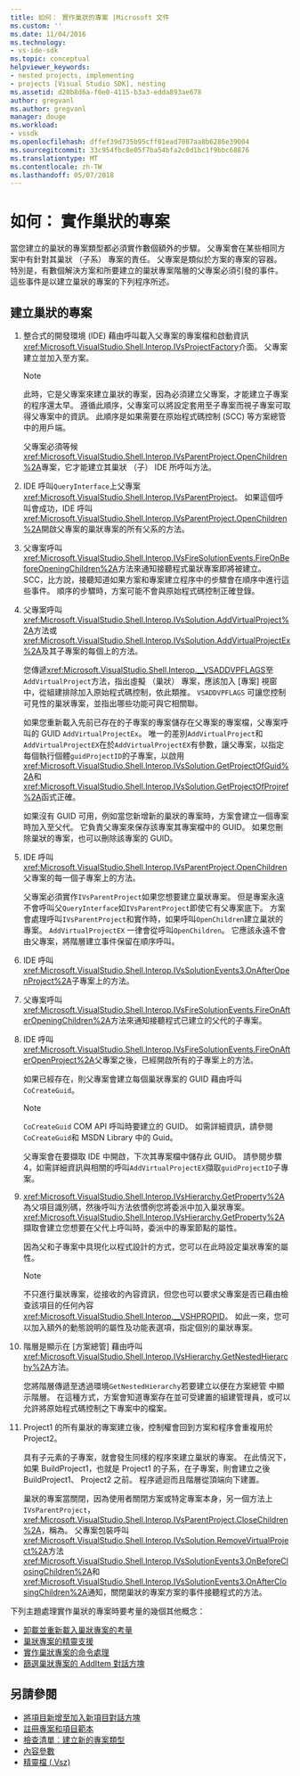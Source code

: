 ```yaml
---
title: 如何： 實作巢狀的專案 |Microsoft 文件
ms.custom: ''
ms.date: 11/04/2016
ms.technology:
- vs-ide-sdk
ms.topic: conceptual
helpviewer_keywords:
- nested projects, implementing
- projects [Visual Studio SDK], nesting
ms.assetid: d20b8d6a-f0e0-4115-b3a3-edda893ae678
author: gregvanl
ms.author: gregvanl
manager: douge
ms.workload:
- vssdk
ms.openlocfilehash: dffef39d735b95cff01ead7087aa8b6286e39004
ms.sourcegitcommit: 33c954fbc8e05f7ba54bfa2c0d1bc1f9bbc68876
ms.translationtype: MT
ms.contentlocale: zh-TW
ms.lasthandoff: 05/07/2018
---
```

# <a name="how-to-implement-nested-projects"></a>如何： 實作巢狀的專案

當您建立的巢狀的專案類型都必須實作數個額外的步驟。 父專案會在某些相同方案中有針對其巢狀 （子系） 專案的責任。 父專案是類似於方案的專案的容器。 特別是，有數個解決方案和所要建立的巢狀專案階層的父專案必須引發的事件。 這些事件是以建立巢狀的專案的下列程序所述。

## <a name="create-nested-projects"></a>建立巢狀的專案

1.  整合式的開發環境 (IDE) 藉由呼叫載入父專案的專案檔和啟動資訊<xref:Microsoft.VisualStudio.Shell.Interop.IVsProjectFactory>介面。 父專案建立並加入至方案。

    > [!NOTE]
    > 此時，它是父專案來建立巢狀的專案，因為必須建立父專案，才能建立子專案的程序還太早。 遵循此順序，父專案可以將設定套用至子專案而視子專案可取得父專案中的資訊。 此順序是如果需要在原始程式碼控制 (SCC) 等方案總管 中的用戶端。

     父專案必須等候<xref:Microsoft.VisualStudio.Shell.Interop.IVsParentProject.OpenChildren%2A>專案，它才能建立其巢狀 （子） IDE 所呼叫方法。

2.  IDE 呼叫`QueryInterface`上父專案<xref:Microsoft.VisualStudio.Shell.Interop.IVsParentProject>。 如果這個呼叫會成功，IDE 呼叫<xref:Microsoft.VisualStudio.Shell.Interop.IVsParentProject.OpenChildren%2A>開啟父專案的巢狀專案的所有父系的方法。

3.  父專案呼叫<xref:Microsoft.VisualStudio.Shell.Interop.IVsFireSolutionEvents.FireOnBeforeOpeningChildren%2A>方法來通知接聽程式巢狀專案即將被建立。 SCC，比方說，接聽知道如果方案和專案建立程序中的步驟會在順序中進行這些事件。 順序的步驟時，方案可能不會與原始程式碼控制正確登錄。

4.  父專案呼叫<xref:Microsoft.VisualStudio.Shell.Interop.IVsSolution.AddVirtualProject%2A>方法或<xref:Microsoft.VisualStudio.Shell.Interop.IVsSolution.AddVirtualProjectEx%2A>及其子專案的每個上的方法。

     您傳遞<xref:Microsoft.VisualStudio.Shell.Interop.__VSADDVPFLAGS>至`AddVirtualProject`方法，指出虛擬 （巢狀） 專案，應該加入 [專案] 視窗中，從組建排除加入原始程式碼控制，依此類推。 `VSADDVPFLAGS` 可讓您控制可見性的巢狀專案，並指出哪些功能可與它相關聯。

     如果您重新載入先前已存在的子專案的專案儲存在父專案的專案檔，父專案呼叫的 GUID `AddVirtualProjectEx`。 唯一的差別`AddVirtualProject`和`AddVirtualProjectEX`在於`AddVirtualProjectEX`有參數，讓父專案，以指定每個執行個體`guidProjectID`的子專案，以啟用<xref:Microsoft.VisualStudio.Shell.Interop.IVsSolution.GetProjectOfGuid%2A>和<xref:Microsoft.VisualStudio.Shell.Interop.IVsSolution.GetProjectOfProjref%2A>函式正確。

     如果沒有 GUID 可用，例如當您新增新的巢狀的專案時，方案會建立一個專案時加入至父代。 它負責父專案來保存該專案其專案檔中的 GUID。 如果您刪除巢狀的專案，也可以刪除該專案的 GUID。

5.  IDE 呼叫<xref:Microsoft.VisualStudio.Shell.Interop.IVsParentProject.OpenChildren>父專案的每一個子專案上的方法。

     父專案必須實作`IVsParentProject`如果您想要建立巢狀專案。 但是專案永遠不會呼叫父`QueryInterface`如`IVsParentProject`即使它有父專案底下。 方案會處理呼叫`IVsParentProject`和實作時，如果呼叫`OpenChildren`建立巢狀的專案。 `AddVirtualProjectEX` 一律會從呼叫`OpenChildren`。 它應該永遠不會由父專案，將階層建立事件保留在順序呼叫。

6.  IDE 呼叫<xref:Microsoft.VisualStudio.Shell.Interop.IVsSolutionEvents3.OnAfterOpenProject%2A>子專案上的方法。

7.  父專案呼叫<xref:Microsoft.VisualStudio.Shell.Interop.IVsFireSolutionEvents.FireOnAfterOpeningChildren%2A>方法來通知接聽程式已建立的父代的子專案。

8.  IDE 呼叫<xref:Microsoft.VisualStudio.Shell.Interop.IVsFireSolutionEvents.FireOnAfterOpenProject%2A>父專案之後，已經開啟所有的子專案上的方法。

     如果已經存在，則父專案會建立每個巢狀專案的 GUID 藉由呼叫`CoCreateGuid`。

    > [!NOTE]
    > `CoCreateGuid` COM API 呼叫時要建立的 GUID。 如需詳細資訊，請參閱`CoCreateGuid`和 MSDN Library 中的 Guid。

     父專案會在要擷取 IDE 中開啟，下次其專案檔中儲存此 GUID。 請參閱步驟 4，如需詳細資訊與相關的呼叫`AddVirtualProjectEX`擷取`guidProjectID`子專案。

9. <xref:Microsoft.VisualStudio.Shell.Interop.IVsHierarchy.GetProperty%2A>為父項目識別碼，然後呼叫方法依慣例您將委派中加入巢狀專案。 <xref:Microsoft.VisualStudio.Shell.Interop.IVsHierarchy.GetProperty%2A>擷取會建立您想要在父代上呼叫時，委派中的專案節點的屬性。

     因為父和子專案中具現化以程式設計的方式，您可以在此時設定巢狀專案的屬性。

    > [!NOTE]
    > 不只進行巢狀專案，從接收的內容資訊，但您也可以要求父專案是否已藉由檢查該項目的任何內容<xref:Microsoft.VisualStudio.Shell.Interop.__VSHPROPID>。 如此一來，您可以加入額外的動態說明的屬性及功能表選項，指定個別的巢狀專案。

10. 階層是顯示在 [方案總管] 藉由呼叫<xref:Microsoft.VisualStudio.Shell.Interop.IVsHierarchy.GetNestedHierarchy%2A>方法。

     您將階層傳遞至透過環境`GetNestedHierarchy`若要建立以便在方案總管 中顯示階層。 在這種方式，方案會知道專案存在並可受建置的組建管理員，或可以允許將原始程式碼控制之下專案中的檔案。

11. Project1 的所有巢狀的專案建立後，控制權會回到方案和程序會重複用於 Project2。

     具有子元素的子專案，就會發生同樣的程序來建立巢狀的專案。 在此情況下，如果 BuildProject1，也就是 Project1 的子系，在子專案，則會建立之後 BuildProject1、 Project2 之前。 程序遞迴而且階層從頂端向下建置。

     巢狀的專案當關閉，因為使用者關閉方案或特定專案本身，另一個方法上`IVsParentProject`， <xref:Microsoft.VisualStudio.Shell.Interop.IVsParentProject.CloseChildren%2A>，稱為。 父專案包裝呼叫<xref:Microsoft.VisualStudio.Shell.Interop.IVsSolution.RemoveVirtualProject%2A>方法<xref:Microsoft.VisualStudio.Shell.Interop.IVsSolutionEvents3.OnBeforeClosingChildren%2A>和<xref:Microsoft.VisualStudio.Shell.Interop.IVsSolutionEvents3.OnAfterClosingChildren%2A>通知，關閉巢狀的專案方案的事件接聽程式的方法。

下列主題處理實作巢狀的專案時要考量的幾個其他概念：

- [卸載並重新載入巢狀專案的考量](../../extensibility/internals/considerations-for-unloading-and-reloading-nested-projects.md)
- [巢狀專案的精靈支援](../../extensibility/internals/wizard-support-for-nested-projects.md)
- [實作巢狀專案的命令處理](../../extensibility/internals/implementing-command-handling-for-nested-projects.md)
- [篩選巢狀專案的 AddItem 對話方塊](../../extensibility/internals/filtering-the-additem-dialog-box-for-nested-projects.md)

## <a name="see-also"></a>另請參閱

- [將項目新增至加入新項目對話方塊](../../extensibility/internals/adding-items-to-the-add-new-item-dialog-boxes.md)
- [註冊專案和項目範本](../../extensibility/internals/registering-project-and-item-templates.md)
- [檢查清單︰建立新的專案類型](../../extensibility/internals/checklist-creating-new-project-types.md)
- [內容參數](../../extensibility/internals/context-parameters.md)
- [精靈檔 (.Vsz)](../../extensibility/internals/wizard-dot-vsz-file.md)